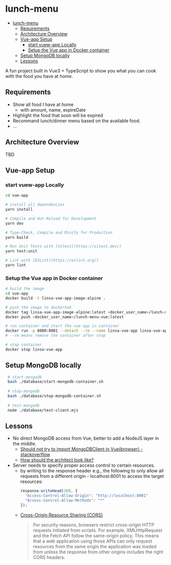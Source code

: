 # lunch-menu


- [lunch-menu](#lunch-menu)
  - [Requirements](#requirements)
  - [Architecture Overview](#architecture-overview)
  - [Vue-app Setup](#vue-app-setup)
    - [start vuew-app Locally](#start-vuew-app-locally)
    - [Setup the Vue app in Docker container](#setup-the-vue-app-in-docker-container)
  - [Setup MongoDB locally](#setup-mongodb-locally)
  - [Lessons](#lessons)

A fun project built in Vue3 + TypeScript to show you what you can cook with the food you have at home.

## Requirements

- Show all food I have at home  
    - with amount, name, expireDate
- Highlight the food that soon will be expired
- Recommand lunch/dinner menu based on the available food.
- ...

## Architecture Overview
TBD

## Vue-app Setup

### start vuew-app Locally

```sh
cd vue-app

# install all dependencies
yarn install

# Compile and Hot-Reload for Development
yarn dev

# Type-Check, Compile and Minify for Production
yarn build

# Run Unit Tests with [Vitest](https://vitest.dev/)
yarn test:unit

# Lint with [ESLint](https://eslint.org/)
yarn lint
```

### Setup the Vue app in Docker container
```sh
# build the image
cd vue-app
docker build -t linsa-vue-app-image-alpine .

# push the image to dockerhub
docker tag linsa-vue-app-image-alpine:latest <docker_user_name>/lunch-menu-vue:latest
docker push <docker_user_name>/lunch-menu-vue:latest

# run container and start the vue-app in container
docker run -p 8080:8001 --detach --rm --name linsa-vue-app linsa-vue-app-image-alpine
# --rm means remove the container after stop

# stop container
docker stop linsa-vue-app

```

## Setup MongoDB locally
```sh
 # start-mongodb
 bash ./database/start-mongodb-container.sh
 
 # stop-mongodb
 bash ./database/stop-mongodb-container.sh
 
 # test-mongodb
 node ./database/test-client.mjs
```


## Lessons

- No direct MongoDB access from Vue, better to add a NodeJS layer in the middle.
    - [Should not try to import MongoDBClient in Vue(browser) - stackoverflow](https://stackoverflow.com/questions/44577052/how-to-import-mongo-db-in-vue-js-2)
    - [How should the architect look like?](https://www.bezkoder.com/vue-node-express-mongodb-mevn-crud/)
- Server needs to specify proper access control to certain resources.
  - by writing to the response header e.g., the following to only allow all requests from a different origin - localhost:8001 to access the target resources:
    ```TypeScript
    response.writeHead(200, {
      "Access-Control-Allow-Origin": "http://localhost:8001" 
      "Access-Control-Allow-Methods": "*" 
    });
    ```
  - [Cross-Origin Resource Sharing (CORS)](https://developer.mozilla.org/en-US/docs/Web/HTTP/CORS)
    > For security reasons, browsers restrict cross-origin HTTP requests initiated from scripts. For example, XMLHttpRequest and the Fetch API follow the same-origin policy. This means that a web application using those APIs can only request resources from the same origin the application was loaded from unless the response from other origins includes the right CORS headers.